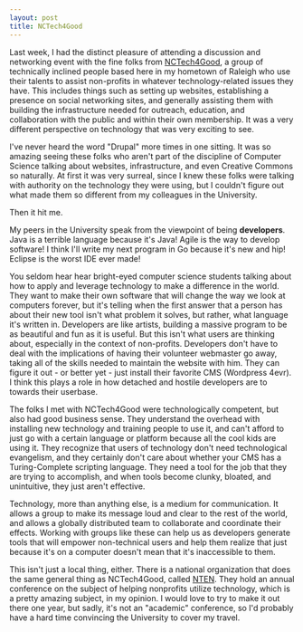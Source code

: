 ```yaml
---
layout: post
title: NCTech4Good
---
```


Last week, I had the distinct pleasure of attending a discussion and networking event with the fine folks from <a href="http://nctech4good.org">NCTech4Good</a>, a group of technically inclined people based here in my hometown of Raleigh who use their talents to assist non-profits in whatever technology-related issues they have. This includes things such as setting up websites, establishing a presence on social networking sites, and generally assisting them with building the infrastructure needed for outreach, education, and collaboration with the public and within their own membership. It was a very different perspective on technology that was very exciting to see.

I've never heard the word "Drupal" more times in one sitting. It was so amazing seeing these folks who aren't part of the discipline of Computer Science talking about websites, infrastructure, and even Creative Commons so naturally. At first it was very surreal, since I knew these folks were talking with authority on the technology they were using, but I couldn't figure out what made them so different from my colleagues in the University.

Then it hit me.

My peers in the University speak from the viewpoint of being <strong>developers</strong>. Java is a terrible language because it's Java! Agile is the way to develop software! I think I'll write my next program in Go because it's new and hip! Eclipse is the worst IDE ever made!

You seldom hear hear bright-eyed computer science students talking about how to apply and leverage technology to make a difference in the world. They want to make their own software that will change the way we look at computers forever, but it's telling when the first answer that a person has about their new tool isn't what problem it solves, but rather, what language it's written in. Developers are like artists, building a massive program to be as beautiful and fun as it is useful. But this isn't what users are thinking about, especially in the context of non-profits. Developers don't have to deal with the implications of having their volunteer webmaster go away, taking all of the skills needed to maintain the website with him. They can figure it out - or better yet - just install their favorite CMS (Wordpress 4evr). I think this plays a role in how detached and hostile developers are to towards their userbase.

The folks I met with NCTech4Good were technologically competent, but also had good business sense. They understand the overhead with installing new technology and training people to use it, and can't afford to just go with a certain language or platform because all the cool kids are using it. They recognize that users of technology don't need technological evangelism, and they certainly don't care about whether your CMS has a Turing-Complete scripting language. They need a tool for the job that they are trying to accomplish, and when tools become clunky, bloated, and unintuitive, they just aren't effective.

Technology, more than anything else, is a medium for communication. It allows a group to make its message loud and clear to the rest of the world, and allows a globally distributed team to collaborate and coordinate their effects. Working with groups like these can help us as developers generate tools that will empower non-technical users and help them realize that just because it's on a computer doesn't mean that it's inaccessible to them.

This isn't just a local thing, either. There is a national organization that does the same general thing as NCTech4Good, called <a href="http://nten.org">NTEN</a>. They hold an annual conference on the subject of helping nonprofits utilize technology, which is a pretty amazing subject, in my opinion. I would love to try to make it out there one year, but sadly, it's not an "academic" conference, so I'd probably have a hard time convincing the University to cover my travel.
